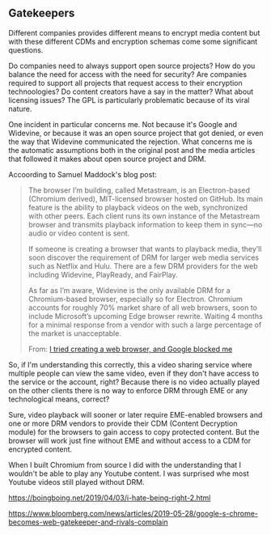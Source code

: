 ## Gatekeepers

Different companies provides different means to encrypt media content but with these different CDMs and encryption schemas come some significant questions.

Do companies need to always support open source projects? How do you balance the need for access with the need for security? Are companies required to support all projects that request access to their encryption technoologies? Do content creators have a say in the matter? What about licensing issues? The GPL is particularly problematic because of its viral nature.

One incident in particular concerns me. Not because it's Google and Widevine, or because it was an open source project that got denied, or even the way that Widevine communicated the rejection.  What concerns me is the automatic assumptions both in the original post and the media articles that followed it makes about open source project and DRM.

Accoording to Samuel Maddock's blog post:

> The browser I’m building, called Metastream, is an Electron-based (Chromium derived), MIT-licensed browser hosted on GitHub. Its main feature is the ability to playback videos on the web, synchronized with other peers. Each client runs its own instance of the Metastream browser and transmits playback information to keep them in sync—no audio or video content is sent.
>
> If someone is creating a browser that wants to playback media, they’ll soon discover the requirement of DRM for larger web media services such as Netflix and Hulu. There are a few DRM providers for the web including Widevine, PlayReady, and FairPlay.
>
> As far as I’m aware, Widevine is the only available DRM for a Chromium-based browser, especially so for Electron. Chromium accounts for roughly 70% market share of all web browsers, soon to include Microsoft’s upcoming Edge browser rewrite. Waiting 4 months for a minimal response from a vendor with such a large percentage of the market is unacceptable.
>
> From: [I tried creating a web browser, and Google blocked me](https://blog.samuelmaddock.com/posts/google-widevine-blocked-my-browser/)

So, if I'm understanding this correctly, this a video sharing service where multiple people can view the same video, even if they don't have access to the service or the account, right? Because there is no video actually played on the other clients there is no way to enforce DRM through EME or any technological means, correct?

Sure, video playback will sooner or later require EME-enabled browsers and one or more DRM vendors to provide their CDM (Content Decryption module) for the browsers to gain access to copy protected content. But the browser will work just fine without EME and without access to a CDM for encrypted content.

When I built Chromium from source I did with the understanding that I wouldn't be able to play any Youtube content. I was surprised whe most Youtube videos still played without DRM.


https://boingboing.net/2019/04/03/i-hate-being-right-2.html

https://www.bloomberg.com/news/articles/2019-05-28/google-s-chrome-becomes-web-gatekeeper-and-rivals-complain
